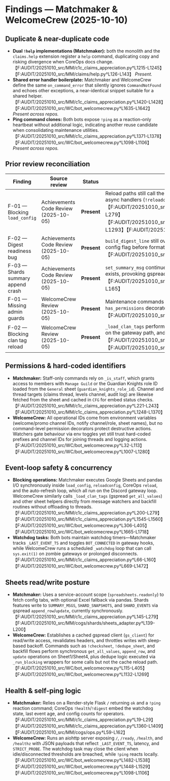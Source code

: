 # Findings — Matchmaker & WelcomeCrew (2025-10-10)

## Duplicate & near-duplicate code
- **Dual `!help` implementations (Matchmaker):** both the monolith and the `claims.help` extension register a `help` command, duplicating copy and risking divergence when CoreOps docs change.【F:AUDIT/20251010_src/MM/c1c_claims_appreciation.py†L1215-L1245】【F:AUDIT/20251010_src/MM/claims/help.py†L126-L143】  *Present.*
- **Shared error handler boilerplate:** Matchmaker and WelcomeCrew define the same `on_command_error` that silently ignores `CommandNotFound` and echoes other exceptions, a near-identical snippet suitable for a shared helper.【F:AUDIT/20251010_src/MM/c1c_claims_appreciation.py†L1420-L1428】【F:AUDIT/20251010_src/WC/bot_welcomecrew.py†L1635-L1642】  *Present across repos.*
- **Ping command clones:** Both bots expose `!ping` as a reaction-only heartbeat without additional logic, indicating another reuse candidate when consolidating maintenance utilities.【F:AUDIT/20251010_src/MM/c1c_claims_appreciation.py†L1371-L1378】【F:AUDIT/20251010_src/WC/bot_welcomecrew.py†L1098-L1106】  *Present across repos.*

## Prior review reconciliation
| Finding | Source review | Status | Current evidence |
| --- | --- | --- | --- |
| F-01 — Blocking `load_config` | Achievements Code Review (2025-10-05) | **Present** | Reload paths still call the synchronous Sheets loader directly from async handlers (`!reloadconfig`, CoreOps `reload`, auto-refresh).【F:AUDIT/20251010_src/MM/c1c_claims_appreciation.py†L200-L279】【F:AUDIT/20251010_src/MM/c1c_claims_appreciation.py†L1283-L1293】【F:AUDIT/20251010_src/MM/cogs/ops.py†L165-L238】 |
| F-02 — Digest readiness bug | Achievements Code Review (2025-10-05) | **Present** | `build_digest_line` still overwrites the runtime readiness flag with the config flag before formatting.【F:AUDIT/20251010_src/MM/claims/ops.py†L86-L111】 |
| F-03 — Shards summary append crash | Achievements Code Review (2025-10-05) | **Present** | `set_summary_msg` continues to append an empty row when data already exists, provoking gspread errors.【F:AUDIT/20251010_src/MM/cogs/shards/sheets_adapter.py†L139-L165】 |
| F-01 — Missing admin guards | WelcomeCrew Review (2025-10-05) | **Present** | Maintenance commands (e.g., `!reboot`, `!backfill_tickets`) still lack `has_permissions` decorators; any member can invoke them.【F:AUDIT/20251010_src/WC/bot_welcomecrew.py†L1132-L1276】 |
| F-02 — Blocking clan tag reload | WelcomeCrew Review (2025-10-05) | **Present** | `_load_clan_tags` performs blocking `worksheet.get_all_values()` calls on the gateway path, and watchers invoke it when caches expire.【F:AUDIT/20251010_src/WC/bot_welcomecrew.py†L306-L353】【F:AUDIT/20251010_src/WC/bot_welcomecrew.py†L1665-L1718】 |

## Permissions & hard-coded identifiers
- **Matchmaker:** Staff-only commands rely on `_is_staff`, which grants access to members with `Manage Guild` or the Guardian Knights role ID loaded from the `General` sheet (`guardian_knights_role_id`). Channel and thread targets (claims thread, levels channel, audit log) are likewise fetched from the sheet and cached in `CFG` for embed status checks.【F:AUDIT/20251010_src/MM/c1c_claims_appreciation.py†L221-L243】【F:AUDIT/20251010_src/MM/c1c_claims_appreciation.py†L1248-L1370】
- **WelcomeCrew:** All operational IDs come from environment variables (welcome/promo channel IDs, notify channel/role, sheet names), but no command-level permission decorators protect destructive actions. Watchers gate behaviour via env toggles yet still trust hard-coded prefixes and channel IDs for joining threads and logging actions.【F:AUDIT/20251010_src/WC/bot_welcomecrew.py†L32-L113】【F:AUDIT/20251010_src/WC/bot_welcomecrew.py†L1007-L1280】

## Event-loop safety & concurrency
- **Blocking operations:** Matchmaker executes Google Sheets and pandas I/O synchronously inside `load_config`, `reloadconfig`, CoreOps `reload`, and the auto-refresh loop, which all run on the Discord gateway loop. WelcomeCrew similarly calls `_load_clan_tags` (gspread `get_all_values`) and other sheet helpers directly from message watchers and backfill routines without offloading to threads.【F:AUDIT/20251010_src/MM/c1c_claims_appreciation.py†L200-L279】【F:AUDIT/20251010_src/MM/c1c_claims_appreciation.py†L1545-L1560】【F:AUDIT/20251010_src/WC/bot_welcomecrew.py†L306-L405】【F:AUDIT/20251010_src/WC/bot_welcomecrew.py†L1665-L1718】
- **Watchdog tasks:** Both bots maintain watchdog timers—Matchmaker tracks `_LAST_EVENT_TS` and toggles `BOT_CONNECTED` in gateway hooks, while WelcomeCrew runs a scheduled `_watchdog` loop that can call `sys.exit(1)` on zombie gateways or prolonged disconnects.【F:AUDIT/20251010_src/MM/c1c_claims_appreciation.py†L66-L160】【F:AUDIT/20251010_src/WC/bot_welcomecrew.py†L669-L1472】

## Sheets read/write posture
- **Matchmaker:** Uses a service-account scope (`spreadsheets.readonly`) to fetch config tabs, with optional Excel fallback via pandas. Shards features write to `SUMMARY_MSGS`, `SHARD_SNAPSHOTS`, and `SHARD_EVENTS` via gspread `append_row`/`update`, currently synchronously.【F:AUDIT/20251010_src/MM/c1c_claims_appreciation.py†L145-L279】【F:AUDIT/20251010_src/MM/cogs/shards/sheets_adapter.py†L139-L200】
- **WelcomeCrew:** Establishes a cached gspread client (`gs_client`) for read/write access, revalidates headers, and throttles writes with sleep-based backoff. Commands such as `!checksheet`, `!dedupe_sheet`, and backfill flows perform synchronous `get_all_values`, `append_row`, and `update` operations on Sheet1/Sheet4, plus dedupe logic executed via `_run_blocking` wrappers for some calls but not the cache reload path.【F:AUDIT/20251010_src/WC/bot_welcomecrew.py†L115-L405】【F:AUDIT/20251010_src/WC/bot_welcomecrew.py†L1132-L1269】

## Health & self-ping logic
- **Matchmaker:** Relies on a Render-style Flask `/` returning `ok` and a `!ping` reaction command; CoreOps `!health`/`!digest` embed the watchdog state, last event age, and config counts for operators.【F:AUDIT/20251010_src/MM/c1c_claims_appreciation.py†L19-L29】【F:AUDIT/20251010_src/MM/c1c_claims_appreciation.py†L1360-L1409】【F:AUDIT/20251010_src/MM/cogs/ops.py†L59-L162】
- **WelcomeCrew:** Runs an aiohttp server exposing `/`, `/ready`, `/health`, and `/healthz` with JSON payloads that reflect `_LAST_EVENT_TS`, latency, and `STRICT_PROBE`. The watchdog task may close the client when idle/disconnected thresholds are breached, while `!ping` reacts locally.【F:AUDIT/20251010_src/WC/bot_welcomecrew.py†L1482-L1538】【F:AUDIT/20251010_src/WC/bot_welcomecrew.py†L1448-L1529】【F:AUDIT/20251010_src/WC/bot_welcomecrew.py†L1098-L1106】
